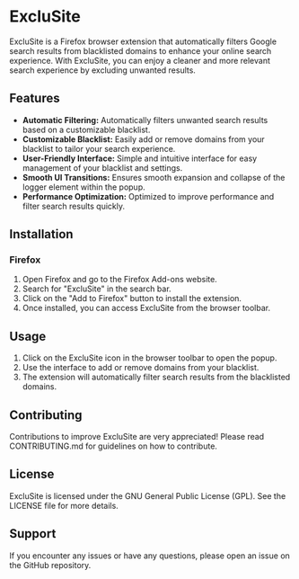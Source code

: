 # ExcluSite

ExcluSite is a Firefox browser extension that automatically filters Google search results from blacklisted domains to enhance your online search experience. With ExcluSite, you can enjoy a cleaner and more relevant search experience by excluding unwanted results.

## Features

- **Automatic Filtering:** Automatically filters unwanted search results based on a customizable blacklist.
- **Customizable Blacklist:** Easily add or remove domains from your blacklist to tailor your search experience.
- **User-Friendly Interface:** Simple and intuitive interface for easy management of your blacklist and settings.
- **Smooth UI Transitions:** Ensures smooth expansion and collapse of the logger element within the popup.
- **Performance Optimization:** Optimized to improve performance and filter search results quickly.

## Installation

### Firefox

1. Open Firefox and go to the Firefox Add-ons website.
2. Search for "ExcluSite" in the search bar.
3. Click on the "Add to Firefox" button to install the extension.
4. Once installed, you can access ExcluSite from the browser toolbar.

## Usage

1. Click on the ExcluSite icon in the browser toolbar to open the popup.
2. Use the interface to add or remove domains from your blacklist.
3. The extension will automatically filter search results from the blacklisted domains.

## Contributing

Contributions to improve ExcluSite are very appreciated! Please read CONTRIBUTING.md for guidelines on how to contribute.

## License

ExcluSite is licensed under the GNU General Public License (GPL). See the LICENSE file for more details.

## Support

If you encounter any issues or have any questions, please open an issue on the GitHub repository.
